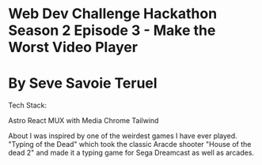# Web Dev Challenge Hackathon Season 2 Episode 3 - Make the Worst Video Player
# By Seve Savoie Teruel

Tech Stack:

Astro
React
MUX with Media Chrome
Tailwind

About
I was inspired by one of the weirdest games I have ever played. "Typing of the Dead" which took the classic
Aracde shooter "House of the dead 2" and made it a typing game for Sega Dreamcast as well as arcades. 

